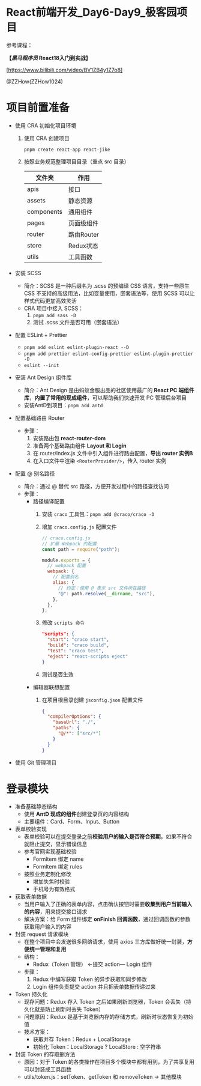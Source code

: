 # React前端开发_Day6-Day9_极客园项目

参考课程：

**【*黑马程序员* React18入门到实战】**

[https://www.bilibili.com/video/BV1ZB4y1Z7o8]

@ZZHow(ZZHow1024)

# 项目前置准备

- 使用 CRA 初始化项目环境
    1. 使用 CRA 创建项目
        
        `pnpm create react-app react-jike`
        
    2. 按照业务规范整理项目目录（重点 src 目录）
        
        
        | 文件夹 | 作用 |
        | --- | --- |
        | apis | 接口 |
        | assets | 静态资源 |
        | components | 通用组件 |
        | pages | 页面级组件 |
        | router | 路由Router |
        | store | Redux状态 |
        | utils | 工具函数 |
- 安装 SCSS
    - 简介：SCSS 是一种后缀名为 .scss 的预编译 CSS 语言，支持一些原生 CSS 不支持的高级用法，比如变量使用，嵌套语法等，使用 SCSS 可以让样式代码更加高效灵活
    - CRA 项目中接入 SCSS：
        1. `pnpm add sass -D`
        2. 测试 .scss 文件是否可用（嵌套语法）
- 配置 ESLint + Prettier
    - `pnpm add eslint eslint-plugin-react --D`
    - `pnpm add prettier eslint-config-prettier eslint-plugin-prettier -D`
    - `eslint --init`
- 安装 Ant Design 组件库
    - 简介：Ant Design 是由蚂蚁金服出品的社区使用最广的 **React PC 端组件库**，**内置了常用的现成组件**，可以帮助我们快速开发 PC 管理后台项目
    - 安装AntD到项目：`pnpm add antd`
- 配置基础路由 Router
    - 步骤：
        1. 安装路由包 **react-router-dom**
        2. 准备两个基础路由组件 **Layout 和 Login**
        3. 在 router/index.js 文件中引入组件进行路由配置，**导出 router 实例ß**
        4. 在入口文件中渲染 `<RouterProvider/>`，传入 router 实例
- 配置 @ 别名路径
    - 简介：通过 @ 替代 src 路径，方便开发过程中的路径查找访问
    - 步骤：
        - 路径编译配置
            1. 安装 `craco` 工具包：`pnpm add @craco/craco -D`
            2. 增加 `craco.config.js` 配置文件
                
                ```jsx
                // craco.config.js
                // 扩展 Webpack 的配置
                const path = require("path");
                
                module.exports = {
                  // webpack 配置
                  webpack: {
                    // 配置别名
                    alias: {
                      // 约定：使用 @ 表示 src 文件所在路径
                      "@": path.resolve(__dirname, "src"),
                    },
                  },
                };
                ```
                
            3. 修改 `scripts 命令`
                
                ```json
                "scripts": {
                  "start": "craco start",
                  "build": "craco build",
                  "test": "craco test",
                  "eject": "react-scripts eject"
                }
                ```
                
            4. 测试是否生效
        - 编辑器联想配置
            1. 在项目根目录创建 `jsconfig.json` 配置文件
                
                ```json
                {
                  "compilerOptions": {
                    "baseUrl": "./",
                    "paths": {
                      "@/*": ["src/*"]
                    }
                  }
                }
                ```
                
- 使用 Git 管理项目

# 登录模块

- 准备基础静态结构
    - 使用 **AntD 现成的组件**创建登录页的内容结构
    - 主要组件：Card、Form、Input、Button
- 表单校验实现
    - 表单校验可以在提交登录之前**校验用户的输入是否符合预期**，如果不符合就阻止提交，显示错误信息
    - 参考官网实现基础校验
        - Formltem 绑定 name
        - Formltem 绑定 rules
    - 按照业务定制化修改
        - 增加失焦时校验
        - 手机号为有效格式
- 获取表单数据
    - 当用户输入了正确的表单内容，点击确认按钮时需要**收集到用户当前输入的内容**，用来提交接口请求
    - 解决方案：给 Form 组件绑定 **onFinish 回调函数**，通过回调函数的参数获取用户输入的内容
- 封装 request 请求模块
    - 在整个项目中会发送很多网络请求，使用 axios 三方库做好统一封装，**方便统一管理和复用**
    - 结构：
        - Redux（Token 管理） ←提交 action— Login 组件
    - 步骤：
        1. Redux 中编写获取 Token 的异步获取和同步修改
        2. Login 组件负责提交 action 并且把表单数据传递过来
- Token 持久化
    - 现存问题：Redux 存入 Token 之后如果刷新浏览器，Token 会丢失（持久化就是防止刷新时丢失 Token）
    - 问题原因：Redux 是基于浏览器内存的存储方式，刷新时状态恢复为初始值
    - 技术方案：
        - 获取并存 Token：Redux + LocalStorage
        - 初始化 Token：LocalStorage ? LocalStore : 空字符串
- 封装 Token 的存取删方法
    - 原因：对于 Token 的各类操作在项目多个模块中都有用到，为了共享复用可以封装成工具函数
    - utils/token.js：setToken、getToken 和 removeToken → 其他模块

